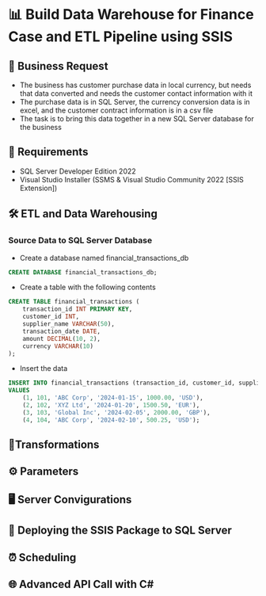 # 📊 Build Data Warehouse for Finance Case and ETL Pipeline using SSIS
## 📝 Business Request
- The business has customer purchase data in local currency, but needs that data converted and needs the customer contact information with it
- The purchase data is in SQL Server, the currency conversion data is in excel, and the customer contract information is in a csv file
- The task is to bring this data together in a new SQL Server database for the business

## 📌 Requirements
- SQL Server Developer Edition 2022
- Visual Studio Installer (SSMS & Visual Studio Community 2022 [SSIS Extension])

## 🛠️ ETL and Data Warehousing
### Source Data to SQL Server Database
- Create a database named financial_transactions_db
```sql
CREATE DATABASE financial_transactions_db;
```
- Create a table with the following contents
```sql
CREATE TABLE financial_transactions (
    transaction_id INT PRIMARY KEY,
    customer_id INT,
    supplier_name VARCHAR(50),
    transaction_date DATE,
    amount DECIMAL(10, 2),
    currency VARCHAR(10)
);
```
- Insert the data
```sql
INSERT INTO financial_transactions (transaction_id, customer_id, supplier_name, transaction_date, amount, currency)
VALUES
    (1, 101, 'ABC Corp', '2024-01-15', 1000.00, 'USD'),
    (2, 102, 'XYZ Ltd', '2024-01-20', 1500.50, 'EUR'),
    (3, 103, 'Global Inc', '2024-02-05', 2000.00, 'GBP'),
    (4, 104, 'ABC Corp', '2024-02-10', 500.25, 'USD');
```
## 🔄Transformations
## ⚙️ Parameters
## 🖥️ Server Convigurations
## 🚀 Deploying the SSIS Package to SQL Server
## ⏰ Scheduling  
## 🌐 Advanced API Call with C#
